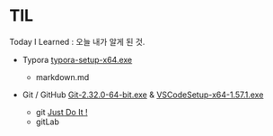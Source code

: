 # TIL
Today I Learned
: 오늘 내가 알게 된 것.

* Typora [typora-setup-x64.exe](https://typora.io/#windows)
  * markdown.md

* Git / GitHub [Git-2.32.0-64-bit.exe](https://git-scm.com/downloads) & [VSCodeSetup-x64-1.57.1.exe](https://code.visualstudio.com/docs/?dv=win)
  * git [Just Do It !](https://github.com/yeonjooyou/TIL/blob/master/git/01_git.md)
  * gitLab

